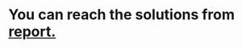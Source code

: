 # You can reach the solutions from [report.](https://github.com/nothing-githb/seedlab/blob/master/Secret-Key%20Encryption%20Lab/report.pdf)
